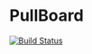PullBoard
===

[![Build Status](https://travis-ci.org/pullboard/pullboard.svg?branch=master)](https://travis-ci.org/pullboard/pullboard)
